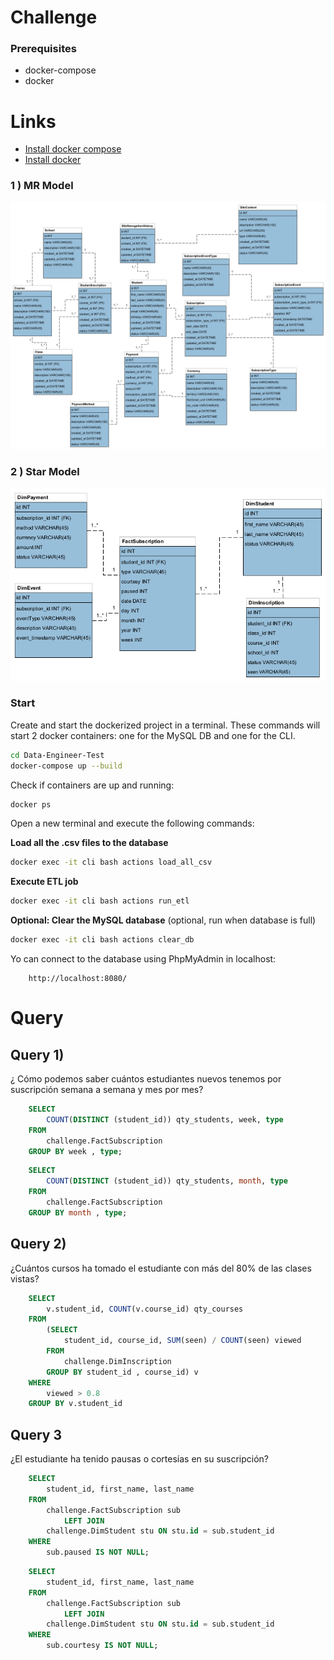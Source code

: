 # Challenge

### Prerequisites
- docker-compose 
- docker

# Links
- [Install docker compose](https://docs.docker.com/compose/install/) 
- [Install docker](https://docs.docker.com/engine/install/) 


### 1 ) MR Model
![MR](model/MR.png)

### 2 ) Star Model
![DHW](model/DWH.png)
### Start

Create and start the dockerized project in a terminal. These commands will start 2 docker containers: one for the MySQL DB and one for the CLI.
``` bash
cd Data-Engineer-Test
docker-compose up --build
```

Check if containers are up and running:

``` bash
docker ps
```


Open a new terminal and execute the following commands:


**Load all the .csv files to the database**
``` bash
docker exec -it cli bash actions load_all_csv
```

**Execute ETL job**
``` bash
docker exec -it cli bash actions run_etl
```

**Optional: Clear the MySQL database** (optional, run when database is full)
``` bash
docker exec -it cli bash actions clear_db
```

Yo can connect to the database using PhpMyAdmin in localhost:
``` 
	http://localhost:8080/

```
# Query
## Query 1)
¿ Cómo podemos saber cuántos estudiantes nuevos tenemos por suscripción semana a semana y mes por mes?

``` sql
	SELECT 
		COUNT(DISTINCT (student_id)) qty_students, week, type
	FROM
		challenge.FactSubscription
	GROUP BY week , type;
```
``` sql
	SELECT 
		COUNT(DISTINCT (student_id)) qty_students, month, type
	FROM
		challenge.FactSubscription
	GROUP BY month , type;
```
## Query 2)

¿Cuántos cursos ha tomado el estudiante con más del 80% de las clases vistas?
``` sql
	SELECT 
	    v.student_id, COUNT(v.course_id) qty_courses
	FROM
	    (SELECT 
	        student_id, course_id, SUM(seen) / COUNT(seen) viewed
	    FROM
	        challenge.DimInscription
	    GROUP BY student_id , course_id) v
	WHERE
	    viewed > 0.8
	GROUP BY v.student_id
```

## Query 3
¿El estudiante ha tenido pausas o cortesías en su suscripción?

``` sql
	SELECT 
		student_id, first_name, last_name
	FROM
		challenge.FactSubscription sub
			LEFT JOIN
		challenge.DimStudent stu ON stu.id = sub.student_id
	WHERE
		sub.paused IS NOT NULL;
```
``` sql
	SELECT 
		student_id, first_name, last_name
	FROM
		challenge.FactSubscription sub
			LEFT JOIN
		challenge.DimStudent stu ON stu.id = sub.student_id
	WHERE
		sub.courtesy IS NOT NULL;
```